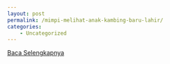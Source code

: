 ```yaml
---
layout: post
permalink: /mimpi-melihat-anak-kambing-baru-lahir/
categories:
    - Uncategorized
---
```


[Baca Selengkapnya](/10)